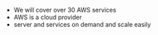 - We will cover over 30 AWS services
- AWS is a cloud provider
- server and services on demand and scale easily

